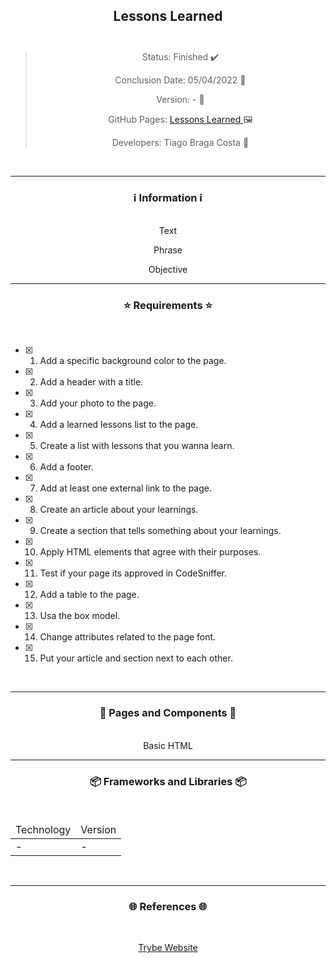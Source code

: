<div align="center">
  <h2>
    Lessons Learned
    <br><br>
  </h2>

  > Status: Finished ✔️
  >
  > Conclusion Date: 05/04/2022 📆
  >
  > Version: - 🧪
  >
  > GitHub Pages: <a href="https://ztiagok.github.io/trybe-01.lessons-learned/"> Lessons Learned </a> 🖼️ </span> <br>
  >
  > Developers: Tiago Braga Costa 👤

  <br>
  <hr>
  <h3>
    ℹ️ Information ℹ️
  </h3>
  <br>
  <span> Text </span> 
  
  <span> Phrase </span>
  
  <span> Objective </span>
  <br>
  <hr>
  <h3>
    ⭐ Requirements ⭐
  </h3>
  <div align="left">
  <br>
  
- [X] 1. Add a specific background color to the page.
- [X] 2. Add a header with a title.
- [X] 3. Add your photo to the page.
- [X] 4. Add a learned lessons list to the page.
- [X] 5. Create a list with lessons that you wanna learn.
- [X] 6. Add a footer.
- [X] 7. Add at least one external link to the page.
- [X] 8. Create an article about your learnings.
- [X] 9. Create a section that tells something about your learnings.
- [X] 10. Apply HTML elements that agree with their purposes.
- [X] 11. Test if your page its approved in CodeSniffer.
- [X] 12. Add a table to the page.
- [X] 13. Usa the box model.
- [X] 14. Change attributes related to the page font.
- [X] 15. Put your article and section next to each other.
  </div>
  <br>
  <hr>
  <h3>
    📄 Pages and Components 📄
  </h3>
  <br>
  <span> Basic HTML
  <br>
  <hr>
  <h3>
    📦 Frameworks and Libraries 📦
  </h3>
  <br>
  <table>
    <thead>
      <td> Technology </td>
      <td> Version </td>
    </thead>
    <tbody>
      <tr>
        <td> - </td>
        <td> - </td>
      </tr>
    </tbody>
  </table>
  <br>
  <hr>
  <h3>
    🌐 References 🌐
  </h3>
    <br>
    <p> <a href="https://www.betrybe.com/"> Trybe Website </a> </p>
</div>

